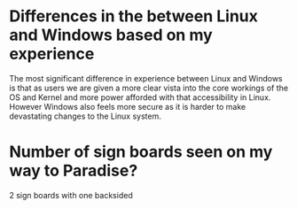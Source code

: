 # Differences in the between Linux and Windows based on my experience
The most significant difference in experience between Linux and Windows is that as users we are given a more clear vista into the core workings of the OS and Kernel and more power afforded with that accessibility in Linux.
However Windows also feels more secure as it is harder to make devastating changes to the Linux system. 

# Number of sign boards seen on my way to Paradise?
2 sign boards with one backsided
